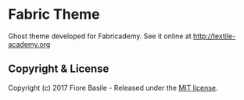 # Fabric Theme 

Ghost theme developed for Fabricademy. See it online at http://textile-academy.org

## Copyright & License

Copyright (c) 2017 Fiore Basile - Released under the [MIT license](LICENSE).

